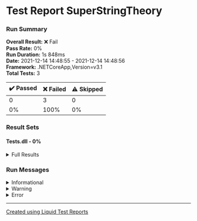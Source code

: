 ﻿
# Test Report SuperStringTheory
### Run Summary

<p>
<strong>Overall Result:</strong> ❌ Fail <br />
<strong>Pass Rate:</strong> 0% <br />
<strong>Run Duration:</strong> 1s 848ms <br />
<strong>Date:</strong> 2021-12-14 14:48:55 - 2021-12-14 14:48:56 <br />
<strong>Framework:</strong> .NETCoreApp,Version=v3.1 <br />
<strong>Total Tests:</strong> 3 <br />
</p>

<table>
<thead>
<tr>
<th>✔️ Passed</th>
<th>❌ Failed</th>
<th>⚠️ Skipped</th>
</tr>
</thead>
<tbody>
<tr>
<td>0</td>
<td>3</td>
<td>0</td>
</tr>
<tr>
<td>0%</td>
<td>100%</td>
<td>0%</td>
</tr>
</tbody>
</table>

### Result Sets
#### Tests.dll - 0%
<details>
<summary>Full Results</summary>
<table>
<thead>
<tr>
<th>Result</th>
<th>Test</th>
<th>Duration</th>
</tr>
</thead>
<tr>
<td> ❌ Failed </td>
<td>Tests.UnitTestSuperString.TestIsValidNumber<blockquote><details>
<summary>Error</summary>
<strong>Message:</strong>
<pre><code>Assert.True() Failure
Expected: True
Actual:   False</code></pre>
<strong>Stack Trace:</strong>
<pre><code>   at Tests.UnitTestSuperString.TestIsValidNumber() in /home/runner/work/csharp-evaluation-2-2021-BioBoost/csharp-evaluation-2-2021-BioBoost/SuperStringTheory/Tests/UnitTestSuperString.cs:line 33</code></pre>
</details></blockquote>
</td>
<td>3ms</td>
</tr>
<tr>
<td> ❌ Failed </td>
<td>Tests.UnitTestSuperString.TestAppendText<blockquote><details>
<summary>Error</summary>
<strong>Message:</strong>
<pre><code>Assert.Equal() Failure
               ↓ (pos 5)
Expected: Hello World
Actual:   Hello
               ↑ (pos 5)</code></pre>
<strong>Stack Trace:</strong>
<pre><code>   at Tests.UnitTestSuperString.TestAppendText() in /home/runner/work/csharp-evaluation-2-2021-BioBoost/csharp-evaluation-2-2021-BioBoost/SuperStringTheory/Tests/UnitTestSuperString.cs:line 18</code></pre>
</details></blockquote>
</td>
<td>1ms</td>
</tr>
<tr>
<td> ❌ Failed </td>
<td>Tests.UnitTestSuperString.TestTrimStart<blockquote><details>
<summary>Error</summary>
<strong>Message:</strong>
<pre><code>Assert.Equal() Failure
          ↓ (pos 0)
Expected: 
Actual:                          
          ↑ (pos 0)</code></pre>
<strong>Stack Trace:</strong>
<pre><code>   at Tests.UnitTestSuperString.TestTrimStart() in /home/runner/work/csharp-evaluation-2-2021-BioBoost/csharp-evaluation-2-2021-BioBoost/SuperStringTheory/Tests/UnitTestSuperString.cs:line 63</code></pre>
</details></blockquote>
</td>
<td>< 1ms</td>
</tr>
</tbody>
</table>
</details>

### Run Messages
<details>
<summary>Informational</summary>
<pre><code>
[xUnit.net 00:00:00.00] xUnit.net VSTest Adapter v2.4.3+1b45f5407b (64-bit .NET Core 3.1.1)
[xUnit.net 00:00:00.32]   Discovering: Tests
[xUnit.net 00:00:00.38]   Discovered:  Tests
[xUnit.net 00:00:00.38]   Starting:    Tests
[xUnit.net 00:00:00.46]       Assert.True() Failure
[xUnit.net 00:00:00.46]       Expected: True
[xUnit.net 00:00:00.46]       Actual:   False
[xUnit.net 00:00:00.46]       Stack Trace:
[xUnit.net 00:00:00.46]         /home/runner/work/csharp-evaluation-2-2021-BioBoost/csharp-evaluation-2-2021-BioBoost/SuperStringTheory/Tests/UnitTestSuperString.cs(33,0): at Tests.UnitTestSuperString.TestIsValidNumber()
[xUnit.net 00:00:00.47]       Assert.Equal() Failure
[xUnit.net 00:00:00.47]                      ↓ (pos 5)
[xUnit.net 00:00:00.47]       Expected: Hello World
[xUnit.net 00:00:00.47]       Actual:   Hello
[xUnit.net 00:00:00.47]                      ↑ (pos 5)
[xUnit.net 00:00:00.47]       Stack Trace:
[xUnit.net 00:00:00.47]         /home/runner/work/csharp-evaluation-2-2021-BioBoost/csharp-evaluation-2-2021-BioBoost/SuperStringTheory/Tests/UnitTestSuperString.cs(18,0): at Tests.UnitTestSuperString.TestAppendText()
[xUnit.net 00:00:00.47]       Assert.Equal() Failure
[xUnit.net 00:00:00.47]                 ↓ (pos 0)
[xUnit.net 00:00:00.47]       Expected: 
[xUnit.net 00:00:00.47]       Actual:                          
[xUnit.net 00:00:00.47]                 ↑ (pos 0)
[xUnit.net 00:00:00.47]       Stack Trace:
[xUnit.net 00:00:00.47]         /home/runner/work/csharp-evaluation-2-2021-BioBoost/csharp-evaluation-2-2021-BioBoost/SuperStringTheory/Tests/UnitTestSuperString.cs(63,0): at Tests.UnitTestSuperString.TestTrimStart()
[xUnit.net 00:00:00.47]   Finished:    Tests
</code></pre>
</details>

<details>
<summary>Warning</summary>
<pre><code>
</code></pre>
</details>

<details>
<summary>Error</summary>
<pre><code>
[xUnit.net 00:00:00.46]     Tests.UnitTestSuperString.TestIsValidNumber [FAIL]
[xUnit.net 00:00:00.47]     Tests.UnitTestSuperString.TestAppendText [FAIL]
[xUnit.net 00:00:00.47]     Tests.UnitTestSuperString.TestTrimStart [FAIL]
</code></pre>
</details>



----

[Created using Liquid Test Reports](https://github.com/kurtmkurtm/LiquidTestReports)